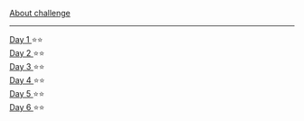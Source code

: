 <a href="https://adventofcode.com/2024/about"> About challenge </a>
<hr>
<a href="https://github.com/smolyohnny/advent-of-code/blob/master/src/y2024/Day1.java"> Day 1 </a> ⭐⭐<br>
<a href="https://github.com/smolyohnny/advent-of-code/blob/master/src/y2024/Day2.java"> Day 2 </a> ⭐⭐<br>
<a href="https://github.com/smolyohnny/advent-of-code/blob/master/src/y2024/Day3.java"> Day 3 </a> ⭐⭐<br>
<a href="https://github.com/smolyohnny/advent-of-code/blob/master/src/y2024/Day4.java"> Day 4 </a> ⭐⭐<br>
<a href="https://github.com/smolyohnny/advent-of-code/blob/master/src/y2024/Day5.java"> Day 5 </a> ⭐⭐<br>
<a href="https://github.com/smolyohnny/advent-of-code/blob/master/src/y2024/Day6.java"> Day 6 </a> ⭐⭐<br>


